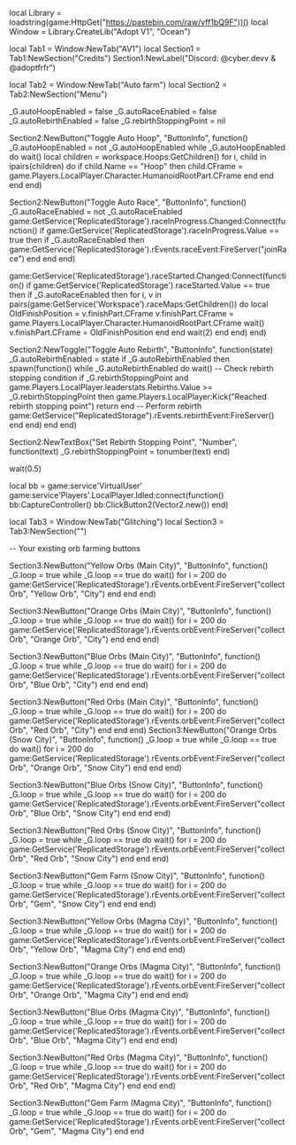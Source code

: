 local Library = loadstring(game:HttpGet("https://pastebin.com/raw/vff1bQ9F"))()
local Window = Library.CreateLib("Adopt V1", "Ocean")

local Tab1 = Window:NewTab("AV1")
local Section1 = Tab1:NewSection("Credits")
Section1:NewLabel("Discord: @cyber.devv & @adoptfrfr")

local Tab2 = Window:NewTab("Auto farm")
local Section2 = Tab2:NewSection("Menu")

_G.autoHoopEnabled = false
_G.autoRaceEnabled = false
_G.autoRebirthEnabled = false
_G.rebirthStoppingPoint = nil

Section2:NewButton("Toggle Auto Hoop", "ButtonInfo", function()
    _G.autoHoopEnabled = not _G.autoHoopEnabled
    while _G.autoHoopEnabled do
        wait()
        local children = workspace.Hoops:GetChildren()
        for i, child in ipairs(children) do
            if child.Name == "Hoop" then
                child.CFrame = game.Players.LocalPlayer.Character.HumanoidRootPart.CFrame
            end
        end
    end
end)

Section2:NewButton("Toggle Auto Race", "ButtonInfo", function()
    _G.autoRaceEnabled = not _G.autoRaceEnabled
    game:GetService('ReplicatedStorage').raceInProgress.Changed:Connect(function()
        if game:GetService('ReplicatedStorage').raceInProgress.Value == true then
            if _G.autoRaceEnabled then
                game:GetService('ReplicatedStorage').rEvents.raceEvent:FireServer("joinRace")
            end
        end
    end)

game:GetService('ReplicatedStorage').raceStarted.Changed:Connect(function()
        if game:GetService('ReplicatedStorage').raceStarted.Value == true then
            if _G.autoRaceEnabled then
                for i, v in pairs(game:GetService('Workspace').raceMaps:GetChildren()) do
                    local OldFinishPosition = v.finishPart.CFrame
                    v.finishPart.CFrame = game.Players.LocalPlayer.Character.HumanoidRootPart.CFrame
                    wait()
                    v.finishPart.CFrame = OldFinishPosition
                end
            end
            wait(2)
        end
    end)
end)

Section2:NewToggle("Toggle Auto Rebirth", "ButtonInfo", function(state)
    _G.autoRebirthEnabled = state
    if _G.autoRebirthEnabled then
        spawn(function()
            while _G.autoRebirthEnabled do
                wait()
                -- Check rebirth stopping condition
                if _G.rebirthStoppingPoint and game.Players.LocalPlayer.leaderstats.Rebirths.Value >= _G.rebirthStoppingPoint then
                    game.Players.LocalPlayer:Kick("Reached rebirth stopping point")
                    return
                end
                -- Perform rebirth
                game:GetService("ReplicatedStorage").rEvents.rebirthEvent:FireServer()
            end
        end)
    end
end)

Section2:NewTextBox("Set Rebirth Stopping Point", "Number", function(text)
    _G.rebirthStoppingPoint = tonumber(text)
end)

wait(0.5)

local bb = game:service'VirtualUser'
game:service'Players'.LocalPlayer.Idled:connect(function()
    bb:CaptureController()
    bb:ClickButton2(Vector2.new())
end)

local Tab3 = Window:NewTab("Glitching")
local Section3 = Tab3:NewSection("")

-- Your existing orb farming buttons


Section3:NewButton("Yellow Orbs (Main City)", "ButtonInfo", function()
    _G.loop = true
    while _G.loop == true do 
        wait()
        for i = 200 do
            game:GetService('ReplicatedStorage').rEvents.orbEvent:FireServer("collectOrb", "Yellow Orb", "City")
        end
    end
end)

Section3:NewButton("Orange Orbs (Main City)", "ButtonInfo", function()
    _G.loop = true
    while _G.loop == true do 
        wait()
        for i = 200 do
            game:GetService('ReplicatedStorage').rEvents.orbEvent:FireServer("collectOrb", "Orange Orb", "City")
        end
    end
end)

Section3:NewButton("Blue Orbs (Main City)", "ButtonInfo", function()
    _G.loop = true
    while _G.loop == true do 
        wait()
        for i = 200 do
            game:GetService('ReplicatedStorage').rEvents.orbEvent:FireServer("collectOrb", "Blue Orb", "City")
        end
    end
end)

Section3:NewButton("Red Orbs (Main City)", "ButtonInfo", function()
    _G.loop = true
    while _G.loop == true do 
        wait()
        for i = 200 do
            game:GetService('ReplicatedStorage').rEvents.orbEvent:FireServer("collectOrb", "Red Orb", "City")
        end
    end
end)
Section3:NewButton("Orange Orbs (Snow City)", "ButtonInfo", function()
    _G.loop = true
    while _G.loop == true do
        wait()
        for i = 200 do 
            game:GetService('ReplicatedStorage').rEvents.orbEvent:FireServer("collectOrb", "Orange Orb", "Snow City")
        end
    end
end)

Section3:NewButton("Blue Orbs (Snow City)", "ButtonInfo", function()
    _G.loop = true
    while _G.loop == true do
        wait()
        for i = 200 do
            game:GetService('ReplicatedStorage').rEvents.orbEvent:FireServer("collectOrb", "Blue Orb", "Snow City")
        end
    end
end)

Section3:NewButton("Red Orbs (Snow City)", "ButtonInfo", function()
    _G.loop = true
    while _G.loop == true do
        wait()
        for i = 200 do
            game:GetService('ReplicatedStorage').rEvents.orbEvent:FireServer("collectOrb", "Red Orb", "Snow City")
        end
    end
end)

Section3:NewButton("Gem Farm (Snow City)", "ButtonInfo", function()
    _G.loop = true
    while _G.loop == true do
        wait()
        for i = 200 do
            game:GetService('ReplicatedStorage').rEvents.orbEvent:FireServer("collectOrb", "Gem", "Snow City")
        end
    end
end)

Section3:NewButton("Yellow Orbs (Magma City)", "ButtonInfo", function()
    _G.loop = true
    while _G.loop == true do
        wait()
        for i = 200 do
            game:GetService('ReplicatedStorage').rEvents.orbEvent:FireServer("collectOrb", "Yellow Orb", "Magma City")
        end
    end
end)

Section3:NewButton("Orange Orbs (Magma City)", "ButtonInfo", function()
    _G.loop = true
    while _G.loop == true do
        wait()
        for i = 200 do
            game:GetService('ReplicatedStorage').rEvents.orbEvent:FireServer("collectOrb", "Orange Orb", "Magma City")
        end
    end
end)

Section3:NewButton("Blue Orbs (Magma City)", "ButtonInfo", function()
    _G.loop = true
    while _G.loop == true do
        wait()
        for i = 200 do
            game:GetService('ReplicatedStorage').rEvents.orbEvent:FireServer("collectOrb", "Blue Orb", "Magma City")
        end
    end
end)

Section3:NewButton("Red Orbs (Magma City)", "ButtonInfo", function()
    _G.loop = true
    while _G.loop == true do
        wait()
        for i = 200 do
            game:GetService('ReplicatedStorage').rEvents.orbEvent:FireServer("collectOrb", "Red Orb", "Magma City")
        end
    end
end)

Section3:NewButton("Gem Farm (Magma City)", "ButtonInfo", function()
    _G.loop = true
    while _G.loop == true do
        wait()
        for i = 200 do
            game:GetService('ReplicatedStorage').rEvents.orbEvent:FireServer("collectOrb", "Gem", "Magma City")
        end
    end
